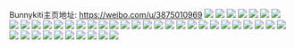 Bunnykiti主页地址: https://weibo.com/u/3875010969 
![](https://wx4.sinaimg.cn/mw2000/e6f7f999gy1h9fakczc8xj20u014047e.jpg) 
![](https://wx4.sinaimg.cn/mw2000/e6f7f999gy1h9fakb3aazj20u0140dmw.jpg) 
![](https://wx4.sinaimg.cn/mw2000/e6f7f999gy1h9fakbzycmj20u0140tgp.jpg) 
![](https://wx4.sinaimg.cn/mw2000/e6f7f999gy1h9a9sc97zvj20wi0s240a.jpg) 
![](https://wx4.sinaimg.cn/mw2000/e6f7f999gy1h99kquiu03j20u01sy10y.jpg) 
![](https://wx4.sinaimg.cn/mw2000/e6f7f999gy1h99kqxlsejj20u01syn19.jpg) 
![](https://wx4.sinaimg.cn/mw2000/e6f7f999gy1h92j4poq9sj20u01407bg.jpg) 
![](https://wx4.sinaimg.cn/mw2000/e6f7f999gy1h92j3evmd1j20u014046s.jpg) 
![](https://wx4.sinaimg.cn/mw2000/e6f7f999gy1h8td1jx51hj20u0140dq3.jpg) 
![](https://wx4.sinaimg.cn/mw2000/e6f7f999gy1h8td1lkci7j20u0140488.jpg) 
![](https://wx4.sinaimg.cn/mw2000/e6f7f999gy1h8td9f64pxj20u01400yi.jpg) 
![](https://wx4.sinaimg.cn/mw2000/e6f7f999gy1h8tdfm6l6vj21400u0aij.jpg) 
![](https://wx4.sinaimg.cn/mw2000/e6f7f999gy1h8d2omsm0hj20u0140tg7.jpg) 
![](https://wx4.sinaimg.cn/mw2000/e6f7f999gy1h8d2x0woy1j20u01407e0.jpg) 
![](https://wx4.sinaimg.cn/mw2000/e6f7f999gy1h8d2omham6j20u0140jzk.jpg) 
![](https://wx4.sinaimg.cn/mw2000/e6f7f999gy1h8d2ygzc60j20u0140n4j.jpg) 
![](https://wx4.sinaimg.cn/mw2000/e6f7f999gy1h8d311g1ywj20u0140jxg.jpg) 
![](https://wx4.sinaimg.cn/mw2000/e6f7f999gy1h7piof5646j20u0140wmn.jpg) 
![](https://wx4.sinaimg.cn/mw2000/e6f7f999gy1h7pillchegj20u0140dom.jpg) 
![](https://wx4.sinaimg.cn/mw2000/e6f7f999gy1h7pilkmclxj20u0140gvb.jpg) 
![](https://wx4.sinaimg.cn/mw2000/e6f7f999gy1h7pqa4m3dtj20u01407aj.jpg) 
![](https://wx4.sinaimg.cn/mw2000/e6f7f999gy1h7pilzojqdj20u00u0jxl.jpg) 
![](https://wx4.sinaimg.cn/mw2000/e6f7f999gy1h7pilnu1izj20u0140dya.jpg) 
![](https://wx4.sinaimg.cn/mw2000/e6f7f999gy1h7pilycfmsj20u01lqaeh.jpg) 
![](https://wx4.sinaimg.cn/mw2000/e6f7f999gy1h7iz0hydqbj21400u0q4w.jpg) 
![](https://wx4.sinaimg.cn/mw2000/e6f7f999gy1h7iz05xt1qj21400u00uv.jpg) 
![](https://wx4.sinaimg.cn/mw2000/e6f7f999gy1h7iz0kfaedj21400u0jtc.jpg) 
![](https://wx4.sinaimg.cn/mw2000/e6f7f999gy1h7iz0ng9rxj21400u0wgj.jpg) 
![](https://wx4.sinaimg.cn/mw2000/e6f7f999gy1h7cuxvidttj20u01syk01.jpg) 
![](https://wx4.sinaimg.cn/mw2000/e6f7f999gy1h78mq0zaxxj20u0140adc.jpg) 
![](https://wx4.sinaimg.cn/mw2000/e6f7f999gy1h78mnkulr8j20u0140gv2.jpg) 
![](https://wx4.sinaimg.cn/mw2000/e6f7f999gy1h73ql29zo0j20u0140gps.jpg) 
![](https://wx4.sinaimg.cn/mw2000/e6f7f999gy1h73ql1s9m6j20u014wmy2.jpg) 
![](https://wx4.sinaimg.cn/mw2000/e6f7f999gy1h73tdmd5yrj20u0140wm5.jpg) 
![](https://wx4.sinaimg.cn/mw2000/e6f7f999gy1h73tp9kvscj20u0140758.jpg) 
![](https://wx4.sinaimg.cn/mw2000/e6f7f999gy1h73ql2ps23j20u014012w.jpg) 
![](https://wx4.sinaimg.cn/mw2000/e6f7f999gy1h6smlak08tj20u0140n3t.jpg) 
![](https://wx4.sinaimg.cn/mw2000/e6f7f999gy1h6uhcquc3cj20u20u0div.jpg) 
![](https://wx4.sinaimg.cn/mw2000/e6f7f999gy1h6uhctxlupj20u01syn4q.jpg) 
![](https://wx4.sinaimg.cn/mw2000/e6f7f999gy1h6nukiqxu2j20u01sytde.jpg) 
![](https://wx4.sinaimg.cn/mw2000/e6f7f999gy1h6nukhizhwj20u01syn1b.jpg) 
![](https://wx4.sinaimg.cn/mw2000/e6f7f999gy1h68sht4778j20hm124dil.jpg) 
